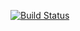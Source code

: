 [![Build Status](https://travis-ci.com/Tahmid-/lab5.svg?token=ySBoKSyPHiW6KZka4xjW&branch=master)](https://travis-ci.com/Tahmid-/lab5)
